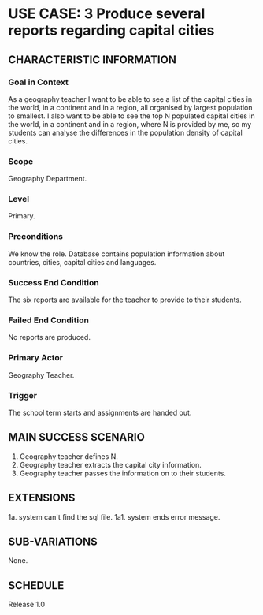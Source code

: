# USE CASE: 3 Produce several reports regarding capital cities

## CHARACTERISTIC INFORMATION

### Goal in Context

As a geography teacher I want to be able to see a list of the capital cities in the world, 
in a continent and in a region, all organised by largest population to smallest.
I also want to be able to see the top N populated capital cities in the world, in a
continent and in a region, where N is provided by me, so my students can analyse the 
differences in the population density of capital cities.

### Scope

Geography Department.

### Level

Primary.

### Preconditions

We know the role. Database contains population information about countries, cities, capital cities and languages.

### Success End Condition

The six reports are available for the teacher to provide to their students.

### Failed End Condition

No reports are produced.

### Primary Actor

Geography Teacher.

### Trigger

The school term starts and assignments are handed out.

## MAIN SUCCESS SCENARIO

1. Geography teacher defines N.
2. Geography teacher extracts the capital city information.
3. Geography teacher passes the information on to their students.

## EXTENSIONS

1a. system can't find the sql file.
    1a1. system ends error message.

## SUB-VARIATIONS

None.

## SCHEDULE

Release 1.0